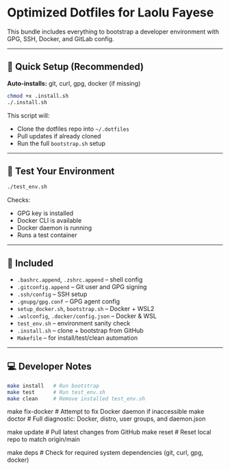 # Optimized Dotfiles for Laolu Fayese

This bundle includes everything to bootstrap a developer environment with GPG, SSH, Docker, and GitLab config.

---

## 🚀 Quick Setup (Recommended)

**Auto-installs:** git, curl, gpg, docker (if missing)

```bash
chmod +x .install.sh
./.install.sh
```

This script will:
- Clone the dotfiles repo into `~/.dotfiles`
- Pull updates if already cloned
- Run the full `bootstrap.sh` setup

---

## 🧪 Test Your Environment

```bash
./test_env.sh
```

Checks:
- GPG key is installed
- Docker CLI is available
- Docker daemon is running
- Runs a test container

---

## 📂 Included

- `.bashrc.append`, `.zshrc.append` – shell config
- `.gitconfig.append` – Git user and GPG signing
- `.ssh/config` – SSH setup
- `.gnupg/gpg.conf` – GPG agent config
- `setup_docker.sh`, `bootstrap.sh` – Docker + WSL2
- `.wslconfig`, `.docker/config.json` – Docker & WSL
- `test_env.sh` – environment sanity check
- `.install.sh` – clone + bootstrap from GitHub
- `Makefile` – for install/test/clean automation

---

## 💻 Developer Notes

```bash
make install   # Run bootstrap
make test      # Run test_env.sh
make clean     # Remove installed test_env.sh
```

make fix-docker  # Attempt to fix Docker daemon if inaccessible
make doctor      # Full diagnostic: Docker, distro, user groups, and daemon.json

make update     # Pull latest changes from GitHub
make reset      # Reset local repo to match origin/main

make deps       # Check for required system dependencies (git, curl, gpg, docker)
